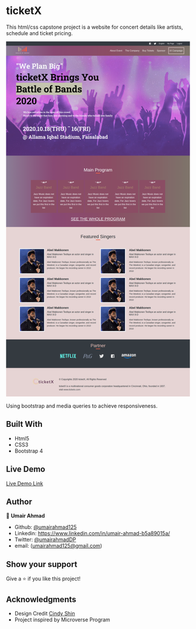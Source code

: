 # ticketX
This html/css capstone project is a website for concert details like artists, schedule and ticket pricing.


![screenshot](./resources/screenshot.png)

Using bootstrap and media queries to achieve responsiveness.

## Built With

- Html5
- CSS3
- Bootstrap 4

## Live Demo

[Live Demo Link](https://rawcdn.githack.com/UmairAhmad125/ticketX/0ee173519c59b98475ec7d13be4269bbefc2f34a/index.html)

## Author

👤 **Umair Ahmad**

- Github: [@umairahmad125](https://github.com/UmairAhmad125)
- Linkedin: https://www.linkedin.com/in/umair-ahmad-b5a89015a/
- Twitter: [@umairahmadDP](https://twitter.com/umairahmadDP)
- email: (umairahmad125@gmail.com)

## Show your support

Give a ⭐️ if you like this project!

## Acknowledgments

- Design Credit [Cindy Shin](https://www.behance.net/gallery/29845175/CC-Global-Summit-2015)
- Project inspired by Microverse Program

